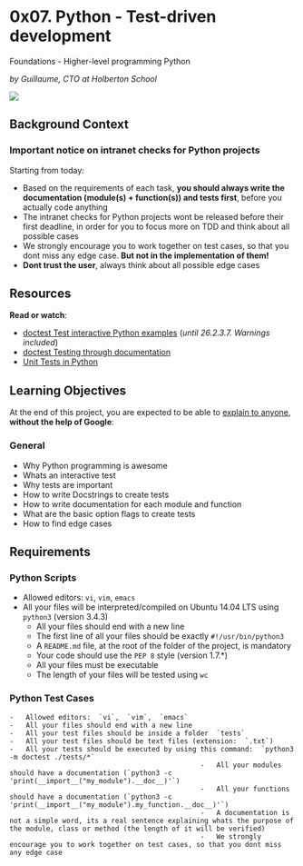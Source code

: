 # 0x07. Python - Test-driven development

Foundations - Higher-level programming  Python

_by Guillaume, CTO at Holberton School_

![](https://s3.amazonaws.com/intranet-projects-files/holbertonschool-higher-level_programming+/246/giphy-4.gif)

## Background Context

### Important notice on intranet checks for Python projects

Starting from today:

-   Based on the requirements of each task,  **you should always write the documentation (module(s) + function(s)) and tests first**, before you actually code anything
-   The intranet checks for Python projects wont be released before their first deadline, in order for you to focus more on TDD and think about all possible cases
-   We strongly encourage you to work together on test cases, so that you dont miss any edge case.  **But not in the implementation of them!**
-   **Dont trust the user**, always think about all possible edge cases

## Resources

**Read or watch**:

-   [doctest  Test interactive Python examples](https://intranet.hbtn.io/rltoken/alaT1C9CeCbkRKh-yjMRww "doctest  Test interactive Python examples")  (_until 26.2.3.7. Warnings included_)
-   [doctest  Testing through documentation](https://intranet.hbtn.io/rltoken/cpEYbv_Z55QrSVRiuG5tUw "doctest  Testing through documentation")
-   [Unit Tests in Python](https://intranet.hbtn.io/rltoken/CELicn3K8hODQsWZak_h0g "Unit Tests in Python")

## Learning Objectives

At the end of this project, you are expected to be able to  [explain to anyone](https://intranet.hbtn.io/rltoken/z8tHQfPZBZJOmguC5BeZ9Q "explain to anyone"),  **without the help of Google**:

### General

-   Why Python programming is awesome
-   Whats an interactive test
-   Why tests are important
-   How to write Docstrings to create tests
-   How to write documentation for each module and function
-   What are the basic option flags to create tests
-   How to find edge cases

## Requirements

### Python Scripts

-   Allowed editors:  `vi`,  `vim`,  `emacs`
-   All your files will be interpreted/compiled on Ubuntu 14.04 LTS using  `python3`  (version 3.4.3)
	-   All your files should end with a new line
	-   The first line of all your files should be exactly  `#!/usr/bin/python3`
	-   A  `README.md`  file, at the root of the folder of the project, is mandatory
	-   Your code should use the  `PEP 8`  style (version 1.7.*)
	-   All your files must be executable
	-   The length of your files will be tested using  `wc`

### Python Test Cases

	-   Allowed editors:  `vi`,  `vim`,  `emacs`
	-   All your files should end with a new line
	-   All your test files should be inside a folder  `tests`
	-   All your test files should be text files (extension:  `.txt`)
	-   All your tests should be executed by using this command:  `python3 -m doctest ./tests/*`
												   -   All your modules should have a documentation (`python3 -c 'print(__import__("my_module").__doc__)'`)
												   -   All your functions should have a documentation (`python3 -c 'print(__import__("my_module").my_function.__doc__)'`)
												   -   A documentation is not a simple word, its a real sentence explaining whats the purpose of the module, class or method (the length of it will be verified)
												   -   We strongly encourage you to work together on test cases, so that you dont miss any edge case
